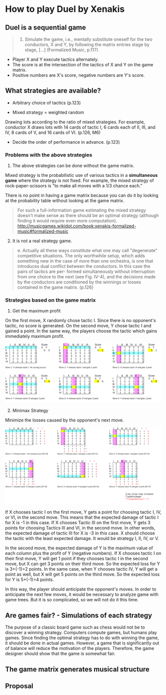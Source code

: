 # How to play Duel by Xenakis

## Duel is a sequential game

> 1. Simulate the game, i.e., mentally substitute oneself for the two conductors, X and Y, by following the matrix entries stage by stage, [...]
> (Formalized Music, p.117)

- Player X and Y execute tactics alternately.
- The score is at the intersection of the tactics of X and Y on the game matrix.
- Positive numbers are X's score, negative numbers are Y's score.

## What strategies are available?

- Arbitrary choice of tactics (p.123)

- Mixed strategy = weighted random

Drawing lots according to the ratio of mixed strategies.
For example, conductor X draws lots with 14 cards of tactic I, 6 cards each of II, III, and IV, 8 cards of V, and 16 cards of VI. (p.126, M6)

- Decide the order of performance in advance. (p.123)

### Problems with the above strategies

1. The above strategies can be done without the game matrix.

Mixed strategy is the probabilistic use of various tactics in a **simultaneous game** where the strategy is not fixed.
For example, the mixed strategy of rock-paper-scissors is "to make all moves with a 1/3 chance each."

There is no point in having a game matrix because you can do it by looking at the probability table without looking at the game matrix.

> For such a full-information game estimating the mixed strategy doesn't make sense as there should be an optimal strategy (although finding it would require even more computation).
> http://musicgames.wikidot.com/book:xenakis-formalized-music#formalized-music

2. It is not a real strategy game.

> e. Actually all these ways constitute what one may call "degenerate" competitive situations. The only worthwhile setup, which adds something new in the case of more than one orchestra, is one that introduces dual conflict between the conductors. In this case the pairs of tactics are per- formed simultaneously without interruption from one choice to the next (see Fig. IV-4), and the decisions made by the conductors are conditioned by the winnings or losses contained in the game matrix.
> (p.126)

### Strategies based on the game matrix

1. Get the maximum profit

On the first move, X randomly chose tactic I. Since there is no opponent's tactic, no score is generated.
On the second move, Y chose tactic I and gained a point.
In the same way, the players choose the tactic which gains immediately maximum profit.

![](maxval.png)

2. Minimax Strategy

Minimize the losses caused by the opponent's next move.

![](minimax.png)

If X chooses tactic I on the first move, Y gets a point for choosing tactic I, IV, or VI, in the second move. This means that the expected damage of tactic I for X is -1 in this case.
If X chooses Tactic III on the first move, Y gets 3 points for choosing Tactics III and VI, in the second move. In other words, the expected damage of tactic III for X is -3 in this case.
X should choose the tactic with the least expected damage. It would be strategy I, II, IV, or V.

In the second move, the expected damage of Y is the maximum value of each column plus the profit of Y (negative numbers).
If X chooses tactic I on their first move, Y will get 1 point if they chooses tactic I in the second move, but X can get 3 points on their third move. So the expected loss for Y is 3+(-1)=2 points.
In the same case, when Y chooses tactic IV, Y will get a point as well, but X will get 5 points on the third move. So the expected loss for Y is 5+(-1)=4 points.

In this way, the player should anticipate the opponent's moves.
In order to anticipate the next few moves, it would be necessary to analyze game with game trees.
But it is so complicated, so we will not do it this time.

## Are games fair? - Simulations of each strategy

The purpose of a classic board game such as chess would not be to discover a winning strategy.
Computers compute games, but humans play games.
Since finding the optimal strategy has to do with winning the game, it should be done in actual games.
However, a game that is significantly out of balance will reduce the motivation of the players.
Therefore, the game designer should show that the game is somewhat fair.

## The game matrix generates musical structure

## Proposal
